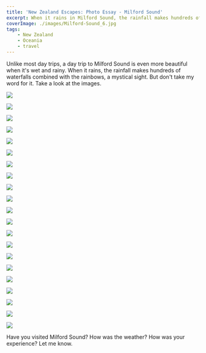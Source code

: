 ```yaml
---
title: 'New Zealand Escapes: Photo Essay - Milford Sound'
excerpt: When it rains in Milford Sound, the rainfall makes hundreds of waterfalls which, combined with the rainbows, make for a mystical sight.
coverImage: ./images/Milford-Sound_6.jpg
tags:
    - New Zealand
    - Oceania
    - travel
---
```


Unlike most day trips, a day trip to Milford Sound is even more beautiful when it's wet and rainy. When it rains, the rainfall makes hundreds of waterfalls combined with the rainbows, a mystical sight. But don't take my word for it. Take a look at the images.

![](./images/Milford-Sound_1.jpg)

![](./images/Milford-Sound_2.jpg)

![](./images/Milford-Sound_3.jpg)

![](./images/Milford-Sound_4.jpg)

![](./images/Milford-Sound_5.jpg)

![](./images/Milford-Sound_6.jpg)

![](./images/Milford-Sound_8.jpg)

![](./images/Milford-Sound_9.jpg)

![](./images/Milford-Sound_10.jpg)

![](./images/Milford-Sound_11.jpg)

![](./images/Milford-Sound_12.jpg)

![](./images/Milford-Sound_13.jpg)

![](./images/Milford-Sound_14.jpg)

![](./images/Milford-Sound_15.jpg)

![](./images/Milford-Sound_16.jpg)

![](./images/Milford-Sound_17.jpg)

![](./images/Milford-Sound_18.jpg)

![](./images/Milford-Sound_19.jpg)

![](./images/Milford-Sound_20.jpg)

![](./images/Milford-Sound_21.jpg)

![](./images/Milford-Sound_22.jpg)

Have you visited Milford Sound? How was the weather? How was your experience? Let me know.
